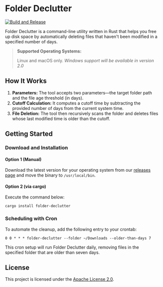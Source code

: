 # Folder Declutter

[![Build and Release](https://github.com/ricardodantas/folder-declutter/actions/workflows/release.yml/badge.svg)](https://github.com/ricardodantas/folder-declutter/actions/workflows/release.yml)

Folder Declutter is a command-line utility written in Rust that helps you free up disk space by automatically deleting files that haven't been modified in a specified number of days.

> **Supported Operating Systems:**
>
> Linux and macOS only. *Windows support will be available in version 2.0*

## How It Works

1. **Parameters:** The tool accepts two parameters—the target folder path and the file age threshold (in days).
2. **Cutoff Calculation:** It computes a cutoff time by subtracting the provided number of days from the current system time.
3. **File Deletion:** The tool then recursively scans the folder and deletes files whose last modified time is older than the cutoff.

## Getting Started

### Download and Installation

#### Option 1 (Manual)

Download the latest version for your operating system from our [releases page](https://github.com/ricardodantas/folder-declutter/releases) and move the binary to `/usr/local/bin`.

#### Option 2 (via cargo)

Execute the command below:

```bash
cargo install folder-declutter
```

### Scheduling with Cron

To automate the cleanup, add the following entry to your crontab:

```crontab
0 0 * * * folder-declutter --folder ~/Downloads --older-than-days 7
```

This cron setup will run Folder Declutter daily, removing files in the specified folder that are older than seven days.

## License

This project is licensed under the [Apache License 2.0](LICENSE).
